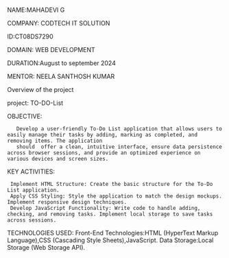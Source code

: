 NAME:MAHADEVI G


COMPANY: CODTECH IT SOLUTION


ID:CT08DS7290


DOMAIN: WEB DEVELOPMENT


DURATION:August to september 2024


MENTOR: NEELA SANTHOSH KUMAR



Overview of the project


project: TO-DO-List


OBJECTIVE:


       Develop a user-friendly To-Do List application that allows users to easily manage their tasks by adding, marking as completed, and removing items. The application 
       should  offer a clean, intuitive interface, ensure data persistence across browser sessions, and provide an optimized experience on various devices and screen sizes.

KEY ACTIVITIES:


     Implement HTML Structure: Create the basic structure for the To-Do List application.
     Apply CSS Styling: Style the application to match the design mockups. Implement responsive design techniques.
     Develop JavaScript Functionality: Write code to handle adding, checking, and removing tasks. Implement local storage to save tasks across sessions.

TECHNOLOGIES USED:
     Front-End Technologies:HTML (HyperText Markup Language),CSS (Cascading Style Sheets),JavaScript.
     Data Storage:Local Storage (Web Storage API).
